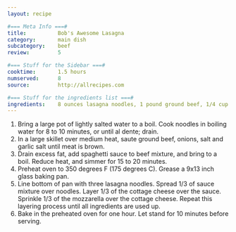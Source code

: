 ```yaml
---
layout: recipe

#=== Meta Info ===#
title: 			Bob's Awesome Lasagna
category:		main dish					
subcategory:	beef
review:			5

#=== Stuff for the Sidebar ===#
cooktime:		1.5 hours
numserved:		8
source:			http://allrecipes.com

#=== Stuff for the ingredients list ===#
ingredients:	8 ounces lasagna noodles, 1 pound ground beef, 1/4 cup minced onions (optional), 1 teaspoon salt, 1/2 teaspoon garlic salt, 32 oz jar of spaghetti sauce, 16 oz package of large curd cottage cheese, 1 pound mozzarella cheese
---
```


1. Bring a large pot of lightly salted water to a boil. Cook noodles in boiling water for 8 to 10 minutes, or until al dente; drain.
2. In a large skillet over medium heat, saute ground beef, onions, salt and garlic salt until meat is brown.
3. Drain excess fat, add spaghetti sauce to beef mixture, and bring to a boil. Reduce heat, and simmer for 15 to 20 minutes.
4. Preheat oven to 350 degrees F (175 degrees C). Grease a 9x13 inch glass baking pan.
5. Line bottom of pan with three lasagna noodles. Spread 1/3 of sauce mixture over noodles. Layer 1/3 of the cottage cheese over the sauce. Sprinkle 1/3 of the mozzarella over the cottage cheese. Repeat this layering process until all ingredients are used up.
6. Bake in the preheated oven for one hour. Let stand for 10 minutes before serving.